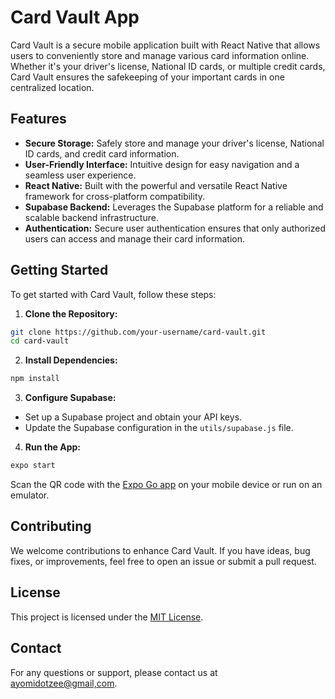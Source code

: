 # Card Vault App

Card Vault is a secure mobile application built with React Native that allows users to conveniently store and manage various card information online. Whether it's your driver's license, National ID cards, or multiple credit cards, Card Vault ensures the safekeeping of your important cards in one centralized location.

## Features

- **Secure Storage:** Safely store and manage your driver's license, National ID cards, and credit card information.
- **User-Friendly Interface:** Intuitive design for easy navigation and a seamless user experience.
- **React Native:** Built with the powerful and versatile React Native framework for cross-platform compatibility.
- **Supabase Backend:** Leverages the Supabase platform for a reliable and scalable backend infrastructure.
- **Authentication:** Secure user authentication ensures that only authorized users can access and manage their card information.

## Getting Started

To get started with Card Vault, follow these steps:

1. **Clone the Repository:**
 ```bash
 git clone https://github.com/your-username/card-vault.git
 cd card-vault
 ```

2. **Install Dependencies:**
 ```bash
 npm install
 ```

3. **Configure Supabase:**
 - Set up a Supabase project and obtain your API keys.
 - Update the Supabase configuration in the `utils/supabase.js` file.

4. **Run the App:**
 ```bash
 expo start
 ```

Scan the QR code with the [Expo Go app](https://expo.dev/client) on your mobile device or run on an emulator.

## Contributing

We welcome contributions to enhance Card Vault. If you have ideas, bug fixes, or improvements, feel free to open an issue or submit a pull request.

## License

This project is licensed under the [MIT License](LICENSE.md).

## Contact

For any questions or support, please contact us at [ayomidotzee@gmail,com](mailto:ayomidotzee@gmail.com).
